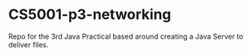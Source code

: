 # CS5001-p3-networking
Repo for the 3rd Java Practical based around creating a Java Server to deliver files.
